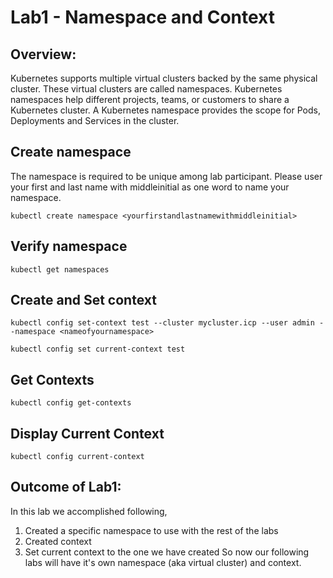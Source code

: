 # Lab1 - Namespace and Context

<!--
## Pre-req: you have a Kubernetes cluster created. Also, make sure you are in the Lab1 directory.
-->

## Overview:
Kubernetes supports multiple virtual clusters backed by the same physical cluster.
These virtual clusters are called namespaces.
Kubernetes namespaces help different projects, teams, or customers to share a Kubernetes cluster.
A Kubernetes namespace provides the scope for Pods, Deployments and Services in the cluster.

## Create namespace
The namespace is required to be unique among lab participant. Please user your
first and last name with middleinitial as one word to name your namespace.

`kubectl create namespace <yourfirstandlastnamewithmiddleinitial>`

## Verify namespace

`kubectl get namespaces`

## Create and Set context

`kubectl config set-context test --cluster mycluster.icp --user admin --namespace <nameofyournamespace>`

`kubectl config set current-context test`

## Get Contexts

`kubectl config get-contexts`

## Display Current Context

`kubectl config current-context`



## Outcome of Lab1:
In this lab we accomplished following,
1. Created a specific namespace to use with the rest of the labs
2. Created context
3. Set current context to the one we have created
So now our following labs will have it's own namespace (aka virtual cluster) and context.
